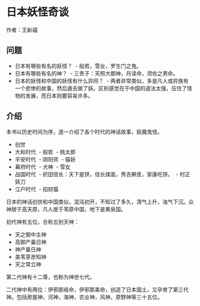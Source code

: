 # 日本妖怪奇谈

作者：王新禧

## 问题

- 日本有哪些有名的妖怪？
  - 般若，雪女，罗生门之鬼。
- 日本有哪些有名的神？
  - 三贵子：天照大御神，月读命，须佐之男命。
- 日本的妖怪和中国的妖怪有什么异同？
  - 两者非常类似，多是凡人或异族有一个悲惨的故事，然后遁去做了妖。区别感觉在于中国的道法太强，压住了怪物的发展，而日本则要容易许多。

## 介绍

本书以历史时间为序，逐一介绍了各个时代的神话故事，妖魔鬼怪。

- 创世
- 大和时代
  - 般若
  - 桃太郎
- 平安时代
  - 阴阳师
  - 猫妖
- 幕府时代
  - 犬神
  - 雪女
- 战国时代
  - 织田信长：天下是饼，信长揉面，秀吉擀皮，家康吃饼。
  - 村正妖刀
- 江户时代
  - 招财猫

日本的神话创世和中国类似，混沌初开，不知过了多久，清气上升，浊气下沉。众神居于高天原，凡人居于苇原中国，地下是黄泉国。

初代神有五位，合称五别天神：
- 天之御中主神
- 高御产巢日神
- 神产巢日神
- 美苇芽彦知神
- 天之常立神

第二代神有十二尊，也称为神世七代。

二代神中有两位：伊邪那岐命，伊邪那美命，创造了日本国土，又孕育了第三代神。包括房屋神，河神，海神，农业神，风神，原野神等三十五位。
